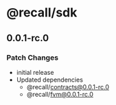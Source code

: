 # @recall/sdk

## 0.0.1-rc.0

### Patch Changes

- initial release
- Updated dependencies
  - @recall/contracts@0.0.1-rc.0
  - @recall/fvm@0.0.1-rc.0
